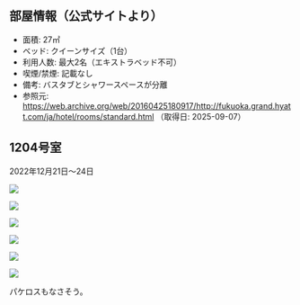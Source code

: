 
## 部屋情報（公式サイトより）
- 面積: 27㎡
- ベッド: クイーンサイズ（1台）
- 利用人数: 最大2名（エキストラベッド不可）
- 喫煙/禁煙: 記載なし
- 備考: バスタブとシャワースペースが分離
- 参照元: https://web.archive.org/web/20160425180917/http://fukuoka.grand.hyatt.com/ja/hotel/rooms/standard.html （取得日: 2025-09-07）

## 1204号室

2022年12月21日〜24日


![](../../../../images/2022/12/IMG_5699.jpg)

![](../../../../images/2022/12/IMG_5700.jpg)

![](../../../../images/2022/12/IMG_5701.jpg)

![](../../../../images/2022/12/IMG_5702.jpg)

![](../../../../images/2022/12/IMG_5703.jpg)

![](../../../../images/2022/12/IMG_5704.png)


パケロスもなさそう。
